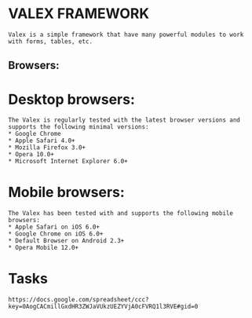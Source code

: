 # VALEX FRAMEWORK
	Valex is a simple framework that have many powerful modules to work with forms, tables, etc.

## Browsers:

# Desktop browsers:
	The Valex is regularly tested with the latest browser versions and supports the following minimal versions:
	* Google Chrome
	* Apple Safari 4.0+
	* Mozilla Firefox 3.0+
	* Opera 10.0+
	* Microsoft Internet Explorer 6.0+

# Mobile browsers:
	The Valex has been tested with and supports the following mobile browsers:
	* Apple Safari on iOS 6.0+
	* Google Chrome on iOS 6.0+
	* Default Browser on Android 2.3+
	* Opera Mobile 12.0+
	
# Tasks
	https://docs.google.com/spreadsheet/ccc?key=0AogCACmillGxdHR3ZWJaVUkzUEZYVjA0cFVRQ1l3RVE#gid=0